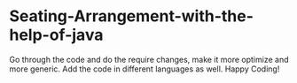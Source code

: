 # Seating-Arrangement-with-the-help-of-java
Go through the code and do the require changes, make it more optimize and more generic.
Add the code in different languages as well. 
Happy Coding!
